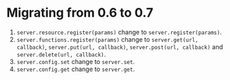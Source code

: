 Migrating from 0.6 to 0.7
===================
1. `server.resource.register(params)` change to `server.register(params)`.
2. `server.functions.register(params)` change to `server.get(url, callback)`, `server.put(url, callback)`, `server.post(url, callback)` and `server.delete(url, callback)`.
3. `server.config.set` change to `server.set`.
3. `server.config.get` change to `server.get`.
